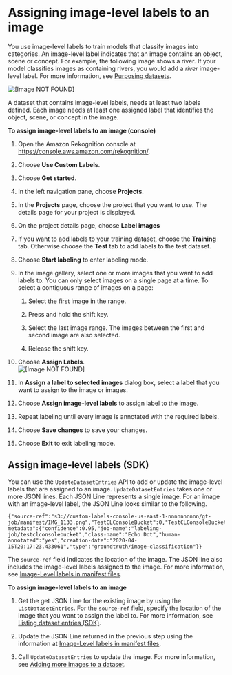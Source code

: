 # Assigning image\-level labels to an image<a name="md-assign-image-level-labels"></a>

You use image\-level labels to train models that classify images into categories\. An image\-level label indicates that an image contains an object, scene or concept\. For example, the following image shows a river\. If your model classifies images as containing rivers, you would add a *river* image\-level label\. For more information, see [Purposing datasets](md-dataset-purpose.md)\. 

![\[Image NOT FOUND\]](http://docs.aws.amazon.com/rekognition/latest/customlabels-dg/images/pateros.jpg)

A dataset that contains image\-level labels, needs at least two labels defined\. Each image needs at least one assigned label that identifies the object, scene, or concept in the image\.

**To assign image\-level labels to an image \(console\)**

1. Open the Amazon Rekognition console at [https://console\.aws\.amazon\.com/rekognition/](https://console.aws.amazon.com/rekognition/)\.

1. Choose **Use Custom Labels**\.

1. Choose **Get started**\. 

1. In the left navigation pane, choose **Projects**\.

1. In the **Projects** page, choose the project that you want to use\. The details page for your project is displayed\.

1. On the project details page, choose **Label images**

1. If you want to add labels to your training dataset, choose the **Training** tab\. Otherwise choose the **Test** tab to add labels to the test dataset\. 

1. Choose **Start labeling** to enter labeling mode\.

1. In the image gallery, select one or more images that you want to add labels to\. You can only select images on a single page at a time\. To select a contiguous range of images on a page:

   1. Select the first image in the range\.

   1. Press and hold the shift key\.

   1. Select the last image range\. The images between the first and second image are also selected\. 

   1. Release the shift key\.

1. Choose **Assign Labels**\.   
![\[Image NOT FOUND\]](http://docs.aws.amazon.com/rekognition/latest/customlabels-dg/images/select-image.png)

1. In **Assign a label to selected images** dialog box, select a label that you want to assign to the image or images\.

1. Choose **Assign image\-level labels** to assign label to the image\.

1. Repeat labeling until every image is annotated with the required labels\.

1. Choose **Save changes** to save your changes\.

1. Choose **Exit** to exit labeling mode\.

## Assign image\-level labels \(SDK\)<a name="md-assign-image-level-labels-sdk"></a>

You can use the `UpdateDatasetEntries` API to add or update the image\-level labels that are assigned to an image\. `UpdateDatasetEntries` takes one or more JSON lines\. Each JSON Line represents a single image\. For an image with an image\-level label, the JSON Line looks similar to the following\. 

```
{"source-ref":"s3://custom-labels-console-us-east-1-nnnnnnnnnn/gt-job/manifest/IMG_1133.png","TestCLConsoleBucket":0,"TestCLConsoleBucket-metadata":{"confidence":0.95,"job-name":"labeling-job/testclconsolebucket","class-name":"Echo Dot","human-annotated":"yes","creation-date":"2020-04-15T20:17:23.433061","type":"groundtruth/image-classification"}}
```

The `source-ref` field indicates the location of the image\. The JSON line also includes the image\-level labels assigned to the image\. For more information, see [Image\-Level labels in manifest files](md-create-manifest-file-classification.md)\.

**To assign image\-level labels to an image**

1. Get the get JSON Line for the existing image by using the `ListDatasetEntries`\. For the `source-ref` field, specify the location of the image that you want to assign the label to\. For more information, see [Listing dataset entries \(SDK\)](md-listing-dataset-entries-sdk.md)\. 

1. Update the JSON Line returned in the previous step using the information at [Image\-Level labels in manifest files](md-create-manifest-file-classification.md)\.

1. Call `UpdateDatasetEntries` to update the image\. For more information, see [Adding more images to a dataset](md-add-images.md)\.